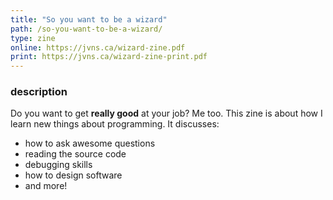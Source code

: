 ```yaml
---
title: "So you want to be a wizard"
path: /so-you-want-to-be-a-wizard/
type: zine
online: https://jvns.ca/wizard-zine.pdf
print: https://jvns.ca/wizard-zine-print.pdf
---
```



### description

Do you want to get **really good** at your job? Me too. This zine is about how I learn new things
about programming. It discusses:

* how to ask awesome questions
* reading the source code
* debugging skills
* how to design software
* and more!


